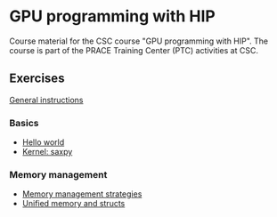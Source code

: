 # GPU programming with HIP

Course material for the CSC course "GPU programming with HIP". The course is
part of the PRACE Training Center (PTC) activities at CSC.

## Exercises

[General instructions](exercise-instructions.md)

### Basics

- [Hello world](hello-world)
- [Kernel: saxpy](kernel-saxpy)

### Memory management

- [Memory management strategies](memory/prefetch)
- [Unified memory and structs](memory/struct)

